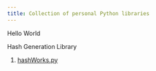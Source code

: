 ```yaml
---
title: Collection of personal Python libraries
---
```



Hello World



Hash Generation Library
1. [hashWorks.py](https://nickaquilina.github.io/files/hashWorks.py)
